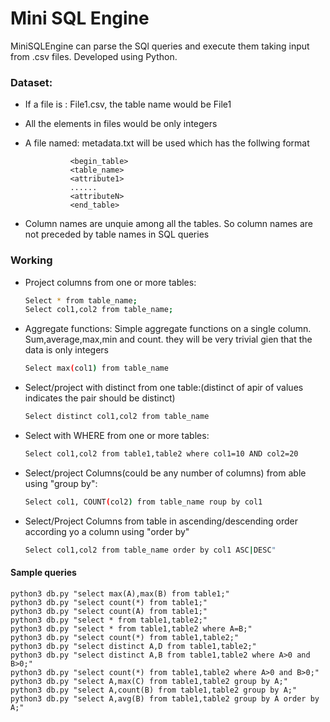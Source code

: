 # Mini SQL Engine

MiniSQLEngine can parse the SQl queries and execute them taking input from .csv files. Developed using Python.

### Dataset:

- If a file is : File1.csv, the table name would be File1
- All the elements in files would be only integers
- A file named: metadata.txt will be used which has the follwing format

                <begin_table>
                <table_name>
                <attribute1>
                ......
                <attributeN>
                <end_table>

- Column names are unquie among all the tables. So column names are not preceded by table names in SQL queries


### Working

* Project columns from one or more tables:
    ```sh
    Select * from table_name;
    Select col1,col2 from table_name;
    ```
* Aggregate functions: Simple aggregate functions on a single column. Sum,average,max,min and count. they will be very trivial gien that the data is only integers
    ```sh
    Select max(col1) from table_name
    ```
* Select/project with distinct from one table:(distinct of  apir of values indicates the pair should be distinct)
    ```sh
    Select distinct col1,col2 from table_name
    ```
* Select with WHERE from one or more tables:
    ```sh
    Select col1,col2 from table1,table2 where col1=10 AND col2=20
    ```
* Select/project Columns(could be any number of columns) from able using "group by":
    ```sh
    Select col1, COUNT(col2) from table_name roup by col1
    ```
* Select/Project Columns from table in ascending/descending order according yo a column using "order by"
    ```sh
    Select col1,col2 from table_name order by col1 ASC|DESC"
    ```
    
    
#### Sample queries

   
    python3 db.py "select max(A),max(B) from table1;"
    python3 db.py "select count(*) from table1;"
    python3 db.py "select count(A) from table1;"
    python3 db.py "select * from table1,table2;"
    python3 db.py "select * from table1,table2 where A=B;"
    python3 db.py "select count(*) from table1,table2;"
    python3 db.py "select distinct A,D from table1,table2;"
    python3 db.py "select distinct A,B from table1,table2 where A>0 and B>0;"
    python3 db.py "select count(*) from table1,table2 where A>0 and B>0;"
    python3 db.py "select A,max(C) from table1,table2 group by A;"
    python3 db.py "select A,count(B) from table1,table2 group by A;"
    python3 db.py "select A,avg(B) from table1,table2 group by A order by A;"
    
